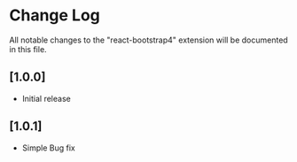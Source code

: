 # Change Log

All notable changes to the "react-bootstrap4" extension will be documented in this file.

## [1.0.0]

- Initial release

## [1.0.1]

- Simple Bug fix
